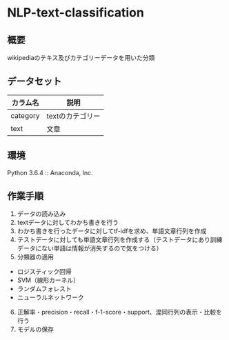 # NLP-text-classification

## 概要
wikipediaのテキス及びカテゴリーデータを用いた分類

## データセット

|カラム名 | 説明 |
----|---- 
| category | textのカテゴリー |
| text | 文章 |


## 環境
Python 3.6.4 :: Anaconda, Inc.

## 作業手順

1. データの読み込み
2. textデータに対してわかち書きを行う
3. わかち書きを行ったデータに対してtf-idfを求め、単語文章行列を作成
4. テストデータに対しても単語文章行列を作成する（テストデータにあり訓練データにない単語は情報が消失するので気をつける）
5. 分類器の適用
  - ロジスティック回帰
  - SVM（線形カーネル）
  - ランダムフォレスト
  - ニューラルネットワーク
6. 正解率・precision・recall・f-1-score・support、混同行列の表示・比較を行う
7. モデルの保存
